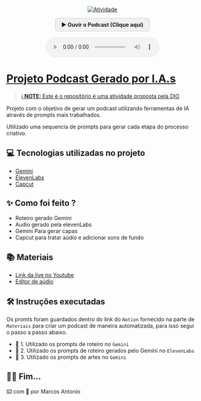 <p align="center">
<a href="">
    <img 
        src="./assets/cover.png.png" 
        alt="Atividade">
</p>

<p align="center">

<div align="center">
  <details>
    <summary style="cursor: pointer; font-weight: bold; padding: 8px 15px; border: 1px solid #ccc; border-radius: 5px; background-color: #f0f0f0; display: inline-block;">
      ▶️ Ouvir o Podcast (Clique aqui)
    </summary>
    <div style="padding-top: 15px;">
      <audio src="./output/podcast_editado.MP3" controls></audio>
    </div>
  </details>
</div>

</p>

<div align="center">
    <audio src="./output/podcast_editado.MP3" controls></audio>
</div>

# Projeto Podcast Gerado por I.A.s


 > ℹ️ **NOTE:** Este é o repositório é uma atividade proposta pela [DIO](https://dio.me)

Projeto com o objetivo de gerar um podcast utilizando ferramentas de IA através de prompts mais trabalhados.

Utilizado uma sequencia de prompts para gerar cada etapa do processo criativo.

## 💻 Tecnologias utilizadas no projeto

- [Gemini](https://gemini.google.com/?hl=pt-BR) 
- [ElevenLabs](https://beta.elevenlabs.io/)
- [Capcut](https://www.capcut.com/pt-br/)

## ✨ Como foi feito ?

- Roteiro gerado Gemini
- Audio gerado pela elevenLabs
- Gemini Para gerar capas
- Capcut para tratar aúdio e adicionar sons de fundo

## 📚 Materiais

- [Link da live no Youtube](https://www.youtube.com)
- [Editor de aúdio](https://www.capcut.com/editor?from_page=landing_page&__action_from=picture_V%C3%ADdeos%20profissionais%20em%20minutos,%20n%C3%A3o%20em%20horas.)


## 🛠️ Instruções executadas

Os promts foram guardados dentro do link do `Notion` fornecido na parte de `Materiais` para criar um podcast de maneira automatizada, para isso segui o passo a passo abaixo.

- 🤖 1. Utilizado os prompts de roteiro no `Gemini`
- 🤖 2. Utilizado os prompts de roteiro gerados pelo Gemini no  `ElevenLabs`
- 🤖 3. Utilizado os prompts de artes no `Gemini`

## 👨‍💻 Fim...

⌨️ com 💜 por Marcos Antonio
